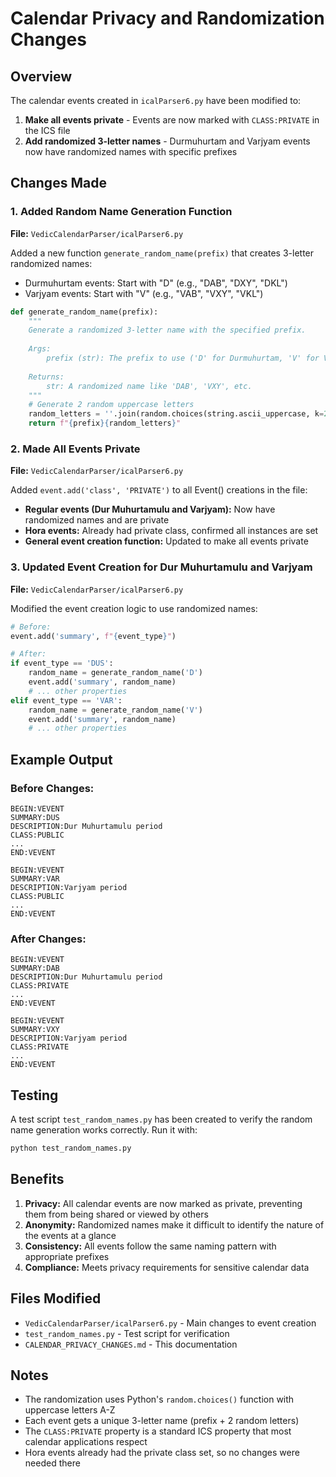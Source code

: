 # Calendar Privacy and Randomization Changes

## Overview

The calendar events created in `icalParser6.py` have been modified to:
1. **Make all events private** - Events are now marked with `CLASS:PRIVATE` in the ICS file
2. **Add randomized 3-letter names** - Durmuhurtam and Varjyam events now have randomized names with specific prefixes

## Changes Made

### 1. Added Random Name Generation Function

**File:** `VedicCalendarParser/icalParser6.py`

Added a new function `generate_random_name(prefix)` that creates 3-letter randomized names:
- Durmuhurtam events: Start with "D" (e.g., "DAB", "DXY", "DKL")
- Varjyam events: Start with "V" (e.g., "VAB", "VXY", "VKL")

```python
def generate_random_name(prefix):
    """
    Generate a randomized 3-letter name with the specified prefix.
    
    Args:
        prefix (str): The prefix to use ('D' for Durmuhurtam, 'V' for Varjyam)
    
    Returns:
        str: A randomized name like 'DAB', 'VXY', etc.
    """
    # Generate 2 random uppercase letters
    random_letters = ''.join(random.choices(string.ascii_uppercase, k=2))
    return f"{prefix}{random_letters}"
```

### 2. Made All Events Private

**File:** `VedicCalendarParser/icalParser6.py`

Added `event.add('class', 'PRIVATE')` to all Event() creations in the file:

- **Regular events (Dur Muhurtamulu and Varjyam):** Now have randomized names and are private
- **Hora events:** Already had private class, confirmed all instances are set
- **General event creation function:** Updated to make all events private

### 3. Updated Event Creation for Dur Muhurtamulu and Varjyam

**File:** `VedicCalendarParser/icalParser6.py`

Modified the event creation logic to use randomized names:

```python
# Before:
event.add('summary', f"{event_type}")

# After:
if event_type == 'DUS':
    random_name = generate_random_name('D')
    event.add('summary', random_name)
    # ... other properties
elif event_type == 'VAR':
    random_name = generate_random_name('V')
    event.add('summary', random_name)
    # ... other properties
```

## Example Output

### Before Changes:
```
BEGIN:VEVENT
SUMMARY:DUS
DESCRIPTION:Dur Muhurtamulu period
CLASS:PUBLIC
...
END:VEVENT

BEGIN:VEVENT
SUMMARY:VAR
DESCRIPTION:Varjyam period
CLASS:PUBLIC
...
END:VEVENT
```

### After Changes:
```
BEGIN:VEVENT
SUMMARY:DAB
DESCRIPTION:Dur Muhurtamulu period
CLASS:PRIVATE
...
END:VEVENT

BEGIN:VEVENT
SUMMARY:VXY
DESCRIPTION:Varjyam period
CLASS:PRIVATE
...
END:VEVENT
```

## Testing

A test script `test_random_names.py` has been created to verify the random name generation works correctly. Run it with:

```bash
python test_random_names.py
```

## Benefits

1. **Privacy:** All calendar events are now marked as private, preventing them from being shared or viewed by others
2. **Anonymity:** Randomized names make it difficult to identify the nature of the events at a glance
3. **Consistency:** All events follow the same naming pattern with appropriate prefixes
4. **Compliance:** Meets privacy requirements for sensitive calendar data

## Files Modified

- `VedicCalendarParser/icalParser6.py` - Main changes to event creation
- `test_random_names.py` - Test script for verification
- `CALENDAR_PRIVACY_CHANGES.md` - This documentation

## Notes

- The randomization uses Python's `random.choices()` function with uppercase letters A-Z
- Each event gets a unique 3-letter name (prefix + 2 random letters)
- The `CLASS:PRIVATE` property is a standard ICS property that most calendar applications respect
- Hora events already had the private class set, so no changes were needed there 